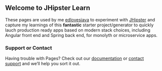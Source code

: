 ## Welcome to JHipster Learn

These pages are used by me [edlovesjava](http://github.com/edlovesjava) to experiment with [JHipster](jhipster.github.io) and capture my learnings of this **fantastic** starter project/generator to quickly lauch production ready apps based on modern stack choices, including Angular front end and Spring back end, for monolyth or microservice apps.


 
### Support or Contact

Having trouble with Pages? Check out our [documentation](https://help.github.com/categories/github-pages-basics/) or [contact support](https://github.com/contact) and we’ll help you sort it out.
